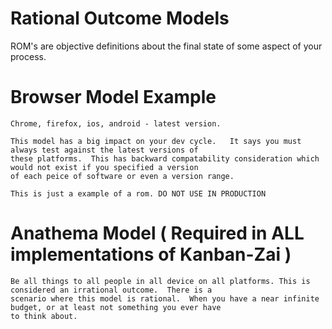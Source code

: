# Rational Outcome Models

ROM's are objective definitions about the final state of some aspect of your process.

# Browser Model Example

    Chrome, firefox, ios, android - latest version.
    
    This model has a big impact on your dev cycle.   It says you must always test against the latest versions of
    these platforms.  This has backward compatability consideration which would not exist if you specified a version
    of each peice of software or even a version range.
    
    This is just a example of a rom. DO NOT USE IN PRODUCTION

# Anathema Model ( Required in ALL implementations of Kanban-Zai )

    Be all things to all people in all device on all platforms. This is considered an irrational outcome.  There is a 
    scenario where this model is rational.  When you have a near infinite budget, or at least not something you ever have
    to think about.

